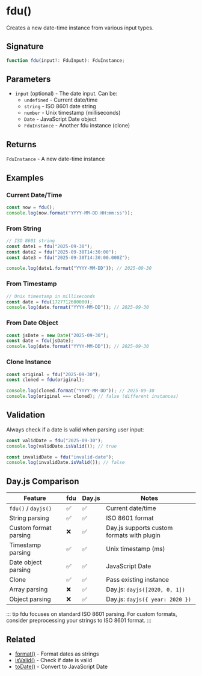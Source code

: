 # fdu()

Creates a new date-time instance from various input types.

## Signature

```typescript
function fdu(input?: FduInput): FduInstance;
```

## Parameters

- `input` (optional) - The date input. Can be:
  - `undefined` - Current date/time
  - `string` - ISO 8601 date string
  - `number` - Unix timestamp (milliseconds)
  - `Date` - JavaScript Date object
  - `FduInstance` - Another fdu instance (clone)

## Returns

`FduInstance` - A new date-time instance

## Examples

### Current Date/Time

```typescript
const now = fdu();
console.log(now.format("YYYY-MM-DD HH:mm:ss"));
```

### From String

```typescript
// ISO 8601 string
const date1 = fdu("2025-09-30");
const date2 = fdu("2025-09-30T14:30:00");
const date3 = fdu("2025-09-30T14:30:00.000Z");

console.log(date1.format("YYYY-MM-DD")); // 2025-09-30
```

### From Timestamp

```typescript
// Unix timestamp in milliseconds
const date = fdu(1727712600000);
console.log(date.format("YYYY-MM-DD")); // 2025-09-30
```

### From Date Object

```typescript
const jsDate = new Date("2025-09-30");
const date = fdu(jsDate);
console.log(date.format("YYYY-MM-DD")); // 2025-09-30
```

### Clone Instance

```typescript
const original = fdu("2025-09-30");
const cloned = fdu(original);

console.log(cloned.format("YYYY-MM-DD")); // 2025-09-30
console.log(original === cloned); // false (different instances)
```

## Validation

Always check if a date is valid when parsing user input:

```typescript
const validDate = fdu("2025-09-30");
console.log(validDate.isValid()); // true

const invalidDate = fdu("invalid-date");
console.log(invalidDate.isValid()); // false
```

## Day.js Comparison

| Feature               | fdu | Day.js | Notes                                      |
| --------------------- | --- | ------ | ------------------------------------------ |
| `fdu()` / `dayjs()`   | ✅  | ✅     | Current date/time                          |
| String parsing        | ✅  | ✅     | ISO 8601 format                            |
| Custom format parsing | ❌  | ✅     | Day.js supports custom formats with plugin |
| Timestamp parsing     | ✅  | ✅     | Unix timestamp (ms)                        |
| Date object parsing   | ✅  | ✅     | JavaScript Date                            |
| Clone                 | ✅  | ✅     | Pass existing instance                     |
| Array parsing         | ❌  | ✅     | Day.js: `dayjs([2020, 0, 1])`              |
| Object parsing        | ❌  | ✅     | Day.js: `dayjs({ year: 2020 })`            |

::: tip
fdu focuses on standard ISO 8601 parsing. For custom formats, consider preprocessing your strings to ISO 8601 format.
:::

## Related

- [format()](/docs/api-reference/formatting/format) - Format dates as strings
- [isValid()](/docs/api-reference/conversion/is-valid) - Check if date is valid
- [toDate()](/docs/api-reference/conversion/to-date) - Convert to JavaScript Date
